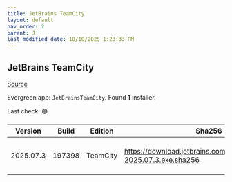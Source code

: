 ```yaml
---
title: JetBrains TeamCity
layout: default
nav_order: 2
parent: J
last_modified_date: 18/10/2025 1:23:33 PM
---
```


## JetBrains TeamCity

[Source](https://www.jetbrains.com/teamcity)

Evergreen app: `JetBrainsTeamCity`. Found **1** installer.

Last check: 🟢

| Version   | Build  | Edition  | Sha256                                                                | Date      | Size       | Type | URI                                                                                                                              |
| --------- | ------ | -------- | --------------------------------------------------------------------- | --------- | ---------- | ---- | -------------------------------------------------------------------------------------------------------------------------------- |
| 2025.07.3 | 197398 | TeamCity | https://download.jetbrains.com/teamcity/TeamCity-2025.07.3.exe.sha256 | 9/10/2025 | 1422137040 | exe  | [https://download.jetbrains.com/teamcity/TeamCity-2025.07.3.exe](https://download.jetbrains.com/teamcity/TeamCity-2025.07.3.exe) |
